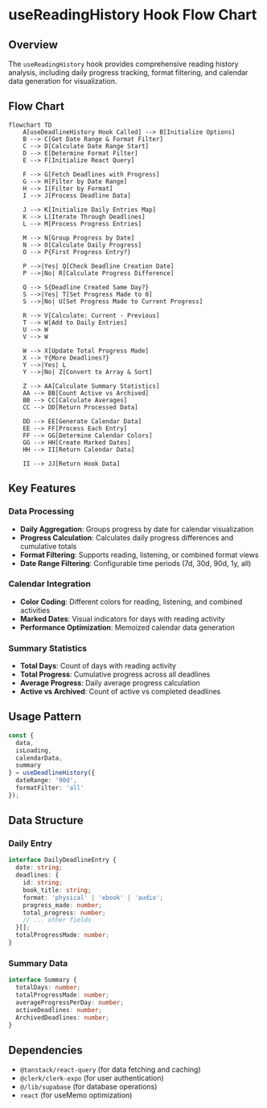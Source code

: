 # useReadingHistory Hook Flow Chart

## Overview
The `useReadingHistory` hook provides comprehensive reading history analysis, including daily progress tracking, format filtering, and calendar data generation for visualization.

## Flow Chart

```mermaid
flowchart TD
    A[useDeadlineHistory Hook Called] --> B[Initialize Options]
    B --> C[Get Date Range & Format Filter]
    C --> D[Calculate Date Range Start]
    D --> E[Determine Format Filter]
    E --> F[Initialize React Query]
    
    F --> G[Fetch Deadlines with Progress]
    G --> H[Filter by Date Range]
    H --> I[Filter by Format]
    I --> J[Process Deadline Data]
    
    J --> K[Initialize Daily Entries Map]
    K --> L[Iterate Through Deadlines]
    L --> M[Process Progress Entries]
    
    M --> N[Group Progress by Date]
    N --> O[Calculate Daily Progress]
    O --> P{First Progress Entry?}
    
    P -->|Yes| Q[Check Deadline Creation Date]
    P -->|No| R[Calculate Progress Difference]
    
    Q --> S{Deadline Created Same Day?}
    S -->|Yes| T[Set Progress Made to 0]
    S -->|No| U[Set Progress Made to Current Progress]
    
    R --> V[Calculate: Current - Previous]
    T --> W[Add to Daily Entries]
    U --> W
    V --> W
    
    W --> X[Update Total Progress Made]
    X --> Y{More Deadlines?}
    Y -->|Yes| L
    Y -->|No| Z[Convert to Array & Sort]
    
    Z --> AA[Calculate Summary Statistics]
    AA --> BB[Count Active vs Archived]
    BB --> CC[Calculate Averages]
    CC --> DD[Return Processed Data]
    
    DD --> EE[Generate Calendar Data]
    EE --> FF[Process Each Entry]
    FF --> GG[Determine Calendar Colors]
    GG --> HH[Create Marked Dates]
    HH --> II[Return Calendar Data]
    
    II --> JJ[Return Hook Data]
```

## Key Features

### Data Processing
- **Daily Aggregation**: Groups progress by date for calendar visualization
- **Progress Calculation**: Calculates daily progress differences and cumulative totals
- **Format Filtering**: Supports reading, listening, or combined format views
- **Date Range Filtering**: Configurable time periods (7d, 30d, 90d, 1y, all)

### Calendar Integration
- **Color Coding**: Different colors for reading, listening, and combined activities
- **Marked Dates**: Visual indicators for days with reading activity
- **Performance Optimization**: Memoized calendar data generation

### Summary Statistics
- **Total Days**: Count of days with reading activity
- **Total Progress**: Cumulative progress across all deadlines
- **Average Progress**: Daily average progress calculation
- **Active vs Archived**: Count of active vs completed deadlines

## Usage Pattern
```typescript
const {
  data,
  isLoading,
  calendarData,
  summary
} = useDeadlineHistory({
  dateRange: '90d',
  formatFilter: 'all'
});
```

## Data Structure

### Daily Entry
```typescript
interface DailyDeadlineEntry {
  date: string;
  deadlines: {
    id: string;
    book_title: string;
    format: 'physical' | 'ebook' | 'audio';
    progress_made: number;
    total_progress: number;
    // ... other fields
  }[];
  totalProgressMade: number;
}
```

### Summary Data
```typescript
interface Summary {
  totalDays: number;
  totalProgressMade: number;
  averageProgressPerDay: number;
  activeDeadlines: number;
  ArchivedDeadlines: number;
}
```

## Dependencies
- `@tanstack/react-query` (for data fetching and caching)
- `@clerk/clerk-expo` (for user authentication)
- `@/lib/supabase` (for database operations)
- `react` (for useMemo optimization) 